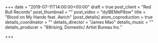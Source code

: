 +++
date = "2019-07-11T14:00:00+00:00"
draft = true
post_client = "Red Bull Records"
post_thumbnail = ""
post_video = "dyIBEMeP8sw"
title = "Blood on My Hands feat. Awich"
[post_details]
atom_coproduction = true
details_coordinator = ""
details_director = "James Mao"
details_music = ""
details_producer = "88rising,  Domestic/ Artist Bureau Inc."

+++
